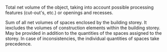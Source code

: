 Total net volume of the object, taking into account possible processing features (cut-out's, etc.) or openings and recesses.


<!-- comment -->


Sum of all net volumes of spaces enclosed by the building storey. It iexcludes the volumes of construction elements within the building storey. May be provided in addition to the quantities of the spaces assigned to the storey. In case of inconsistencies, the individual quantities of spaces take precedence.
